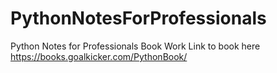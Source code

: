 # PythonNotesForProfessionals
Python Notes for Professionals Book Work
Link to book here https://books.goalkicker.com/PythonBook/
